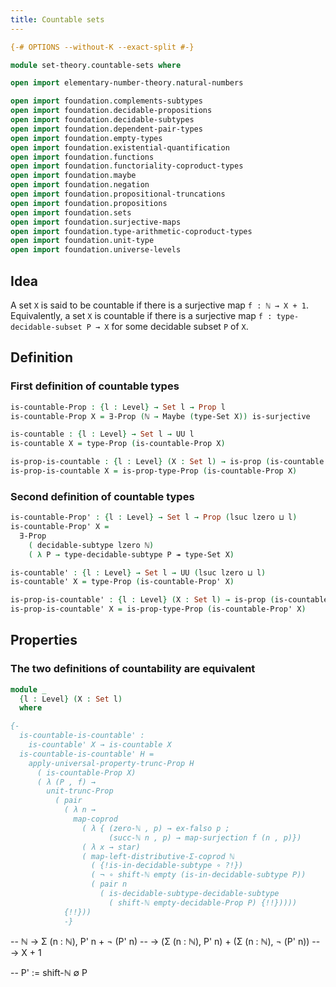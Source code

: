 ```yaml
---
title: Countable sets
---
```


```agda
{-# OPTIONS --without-K --exact-split #-}

module set-theory.countable-sets where

open import elementary-number-theory.natural-numbers

open import foundation.complements-subtypes
open import foundation.decidable-propositions
open import foundation.decidable-subtypes
open import foundation.dependent-pair-types
open import foundation.empty-types
open import foundation.existential-quantification
open import foundation.functions
open import foundation.functoriality-coproduct-types
open import foundation.maybe
open import foundation.negation
open import foundation.propositional-truncations
open import foundation.propositions
open import foundation.sets
open import foundation.surjective-maps
open import foundation.type-arithmetic-coproduct-types
open import foundation.unit-type
open import foundation.universe-levels
```

## Idea

A set `X` is said to be countable if there is a surjective map `f : ℕ → X + 1`. Equivalently, a set `X` is countable if there is a surjective map `f : type-decidable-subset P → X` for some decidable subset `P` of `X`.

## Definition

### First definition of countable types

```agda
is-countable-Prop : {l : Level} → Set l → Prop l
is-countable-Prop X = ∃-Prop (ℕ → Maybe (type-Set X)) is-surjective

is-countable : {l : Level} → Set l → UU l
is-countable X = type-Prop (is-countable-Prop X)

is-prop-is-countable : {l : Level} (X : Set l) → is-prop (is-countable X)
is-prop-is-countable X = is-prop-type-Prop (is-countable-Prop X)
```

### Second definition of countable types

```agda
is-countable-Prop' : {l : Level} → Set l → Prop (lsuc lzero ⊔ l)
is-countable-Prop' X =
  ∃-Prop
    ( decidable-subtype lzero ℕ)
    ( λ P → type-decidable-subtype P ↠ type-Set X)

is-countable' : {l : Level} → Set l → UU (lsuc lzero ⊔ l)
is-countable' X = type-Prop (is-countable-Prop' X)

is-prop-is-countable' : {l : Level} (X : Set l) → is-prop (is-countable' X)
is-prop-is-countable' X = is-prop-type-Prop (is-countable-Prop' X)
```

## Properties

### The two definitions of countability are equivalent

```agda
module _
  {l : Level} (X : Set l)
  where

{-
  is-countable-is-countable' :
    is-countable' X → is-countable X
  is-countable-is-countable' H =
    apply-universal-property-trunc-Prop H
      ( is-countable-Prop X)
      ( λ (P , f) →
        unit-trunc-Prop
          ( pair
            ( λ n →
              map-coprod
                ( λ { (zero-ℕ , p) → ex-falso p ;
                      (succ-ℕ n , p) → map-surjection f (n , p)})
                ( λ x → star)
                ( map-left-distributive-Σ-coprod ℕ
                  ( {!is-in-decidable-subtype ∘ ?!})
                  ( ¬ ∘ shift-ℕ empty (is-in-decidable-subtype P))
                  ( pair n
                    ( is-decidable-subtype-decidable-subtype
                      ( shift-ℕ empty-decidable-Prop P) {!!}))))
            {!!}))
            -}
```

-- ℕ → Σ (n : ℕ), P' n + ¬ (P' n)
--   → (Σ (n : ℕ), P' n) + (Σ (n : ℕ), ¬ (P' n))
--   → X + 1

-- P' := shift-ℕ ∅ P
